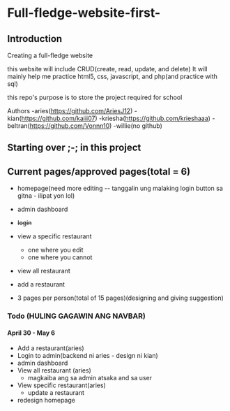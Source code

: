 # Full-fledge-website-first-

## Introduction

Creating a full-fledge website

this website will include CRUD(create, read, update, and delete)
It will mainly help me practice html5, css, javascript, and php(and practice with sql)

this repo's purpose is to store the project required for school

Authors
-aries(https://github.com/AriesJ12)
-kian(https://github.com/kaiii07)
-kriesha(https://github.com/krieshaaa)
-beltran(https://github.com/Vonnn10)
-willie(no github)

## Starting over ;-; in this project
## Current pages/approved pages(total = 6)
- homepage(need more editing -- tanggalin ung malaking login button sa gitna - ilipat yon lol)
- admin dashboard
- ~~login~~
- view a specific restaurant
    - one where you edit
    - one where you cannot
- view all restaurant
- add a restaurant


- 3 pages per person(total of 15 pages)(designing and giving suggestion)



### Todo (HULING GAGAWIN ANG NAVBAR)
#### April 30 - May 6
- Add a restaurant(aries)
- Login to admin(backend ni aries - design ni kian)
- admin dashboard
- View all restaurant (aries)
    - magkaiba ang sa admin atsaka and sa user
- View specific restaurant(aries)
    - update a restaurant
- redesign homepage

